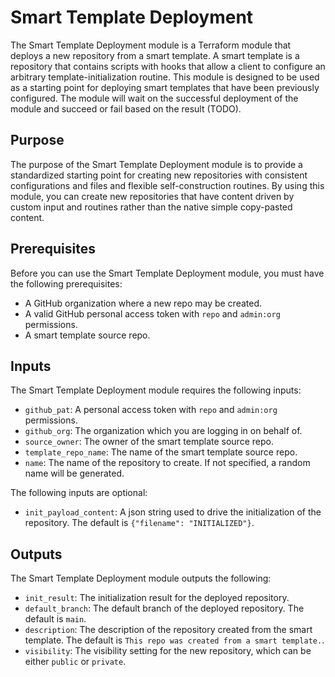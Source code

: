 # Smart Template Deployment

The Smart Template Deployment module is a Terraform module that deploys a new repository from a smart template. A smart template is a repository that contains scripts with hooks that allow a client to configure an arbitrary template-initialization routine. This module is designed to be used as a starting point for deploying smart templates that have been previously configured. The module will wait on the successful deployment of the module and succeed or fail based on the result (TODO).

## Purpose

The purpose of the Smart Template Deployment module is to provide a standardized starting point for creating new repositories with consistent configurations and files and flexible self-construction routines. By using this module, you can create new repositories that have content driven by custom input and routines rather than the native simple copy-pasted content.

## Prerequisites

Before you can use the Smart Template Deployment module, you must have the following prerequisites:

* A GitHub organization where a new repo may be created.
* A valid GitHub personal access token with `repo` and `admin:org` permissions.
* A smart template source repo.

## Inputs

The Smart Template Deployment module requires the following inputs:

* `github_pat`: A personal access token with `repo` and `admin:org` permissions.
* `github_org`: The organization which you are logging in on behalf of.
* `source_owner`: The owner of the smart template source repo.
* `template_repo_name`: The name of the smart template source repo.
* `name`: The name of the repository to create. If not specified, a random name will be generated.

The following inputs are optional:

* `init_payload_content`: A json string used to drive the initialization of the repository. The default is `{"filename": "INITIALIZED"}`.

## Outputs

The Smart Template Deployment module outputs the following:

* `init_result`: The initialization result for the deployed repository.
* `default_branch`: The default branch of the deployed repository. The default is `main`.
* `description`: The description of the repository created from the smart template. The default is `This repo was created from a smart template.`.
* `visibility`: The visibility setting for the new repository, which can be either `public` or `private`.